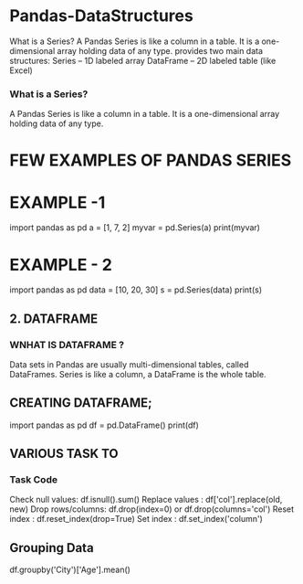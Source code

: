 # Pandas-DataStructures
What is a Series? A Pandas Series is like a column in a table.  It is a one-dimensional array holding data of any type.
provides two main data structures:
Series – 1D labeled array
DataFrame – 2D labeled table (like Excel)
### What is a Series?
A Pandas Series is like a column in a table.
It is a one-dimensional array holding data of any type.
  # FEW EXAMPLES OF PANDAS SERIES  
# EXAMPLE -1
import pandas as pd
  a = [1, 7, 2]
  myvar = pd.Series(a)
print(myvar)

# EXAMPLE - 2
import pandas as pd
data = [10, 20, 30]
s = pd.Series(data)
print(s)

## 2. DATAFRAME 
 ### WNHAT  IS DATAFRAME ?
Data sets in Pandas are usually multi-dimensional tables, called DataFrames.
Series is like a column, a DataFrame is the whole table.
## CREATING DATAFRAME;
import pandas as pd
df = pd.DataFrame()
print(df)
## VARIOUS TASK  TO 
 ### Task	Code
Check null values:    	df.isnull().sum()
Replace values :       	df['col'].replace(old, new)
Drop rows/columns:	      df.drop(index=0) or df.drop(columns='col')
Reset index	:            df.reset_index(drop=True)
Set index :            	df.set_index('column')
##  Grouping Data
df.groupby('City')['Age'].mean()
